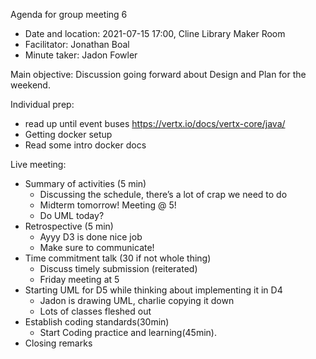 Agenda for group meeting 6
* Date and location: 2021-07-15 17:00, Cline Library Maker Room
* Facilitator: Jonathan Boal
* Minute taker: Jadon Fowler

Main objective: Discussion going forward about Design and Plan for the weekend.

Individual prep:
* read up until event buses https://vertx.io/docs/vertx-core/java/
* Getting docker setup
* Read some intro docker docs

Live meeting:
* Summary of activities (5 min)
  * Discussing the schedule, there’s a lot of crap we need to do
  * Midterm tomorrow! Meeting @ 5!
  * Do UML today?
* Retrospective (5 min)
  * Ayyy D3 is done nice job
  * Make sure to communicate!
* Time commitment talk (30 if not whole thing)
  * Discuss timely submission (reiterated)
  * Friday meeting at 5
* Starting UML for D5 while thinking about implementing it in D4
  * Jadon is drawing UML, charlie copying it down
  * Lots of classes fleshed out
* Establish coding standards(30min)
  * Start Coding practice and learning(45min).
* Closing remarks
